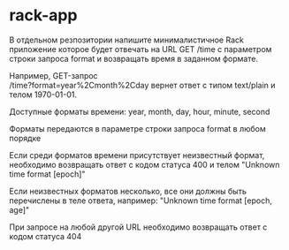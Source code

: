 # rack-app

В отдельном резпозитории напишите минималистичное Rack приложение 
которое будет отвечать на  URL GET /time
с параметром строки запроса format и возвращать время в заданном формате. 

Например, GET-запрос  
/time?format=year%2Cmonth%2Cday
вернет ответ с типом text/plain и телом 1970-01-01.


Доступные форматы времени: year, month, day, hour, minute, second

Форматы передаются в параметре строки запроса format в любом порядке

Если среди форматов времени присутствует неизвестный формат, 
необходимо возвращать ответ с кодом статуса 400 и телом "Unknown time format [epoch]"

Если неизвестных форматов несколько, все они должны быть перечислены в теле ответа, 
например: "Unknown time format [epoch, age]"

При запросе на любой другой URL необходимо возвращать ответ с кодом статуса 404
